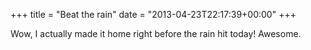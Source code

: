 +++
title = "Beat the rain"
date = "2013-04-23T22:17:39+00:00"
+++

Wow, I actually made it home right before the rain hit today! Awesome.
			